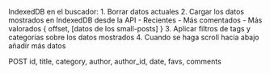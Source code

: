 IndexedDB en el buscador:
    1. Borrar datos actuales
    2. Cargar los datos mostrados en IndexedDB desde la API
        - Recientes
        - Más comentados
        - Más valorados
        {
            offset,
            [datos de los small-posts]
        }
    3. Aplicar filtros de tags y categorías sobre los datos mostrados
    4. Cuando se haga scroll hacia abajo añadir más datos



POST
    id, title, category, author, author_id, date, favs, comments
